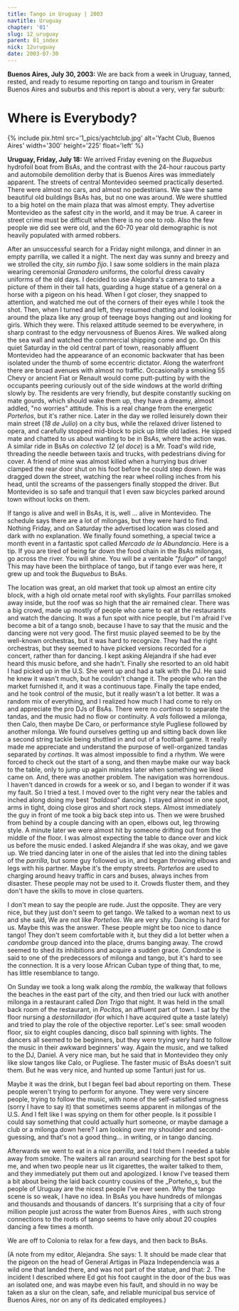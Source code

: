 ```yaml
---
title: Tango in Uruguay | 2003
navtitle: Uruguay
chapter: '01'
slug: 12_uruguay
parent: 01_index
nick: 12uruguay
date: 2003-07-30
---
```



**Buenos Aires, July 30, 2003:** We are back from a week in Uruguay, tanned, rested, and ready to resume reporting on tango and tourism in Greater Buenos Aires and suburbs and this report is about a very, very far suburb:

# Where is Everybody?

{% include pix.html
src='1_pics/yachtclub.jpg'
alt='Yacht Club, Buenos Aires'
width='300' height='225' float='left'
%}

**Uruguay, Friday, July 18:** We arrived Friday evening on the _Buquebus_ hydrofoil boat from BsAs, and the contrast with the 24-hour raucous party and automobile demolition derby that is Buenos Aires was immediately apparent. The streets of central Montevideo seemed practically deserted. There were almost no cars, and almost no pedestrians. We saw the same beautiful old buildings BsAs has, but no one was around. We were shuttled to a big hotel on the main plaza that was almost empty. They advertise Montevideo as the safest city in the world, and it may be true. A career in street crime must be difficult when there is no one to rob. Also the few people we did see were old, and the 60-70 year old demographic is not heavily populated with armed robbers.

After an unsuccessful search for a Friday night milonga, and dinner in an empty parrilla, we called it a night. The next day was sunny and breezy and we strolled the city, _sin rumbo fijo_. I saw some soldiers in the main plaza wearing ceremonial _Granadero_ uniforms, the colorful dress cavalry uniforms of the old days. I decided to use Alejandra's camera to take a picture of them in their tall hats, guarding a huge statue of a general on a horse with a pigeon on his head. When I got closer, they snapped to attention, and watched me out of the corners of their eyes while I took the shot. Then, when I turned and left, they resumed chatting and looking around the plaza like any group of teenage boys hanging out and looking for girls. Which they were. This relaxed attitude seemed to be everywhere, in sharp contrast to the edgy nervousness of Buenos Aires. We walked along the sea wall and watched the commercial shipping come and go. On this quiet Saturday in the old central part of town, reasonably affluent Montevideo had the appearance of an economic backwater that has been isolated under the thumb of some eccentric dictator. Along the waterfront there are broad avenues with almost no traffic. Occasionally a smoking 55 Chevy or ancient Fiat or Renault would come putt-putting by with the occupants peering curiously out of the side windows at the world drifting slowly by. The residents are very friendly, but despite constantly sucking on mate gourds, which should wake them up, they have a dreamy, almost addled, "no worries" attitude. This is a real change from the energetic _Porteños_, but it's rather nice. Later in the day we rolled leisurely down their main street (_18 de Julio_) on a city bus, while the relaxed driver listened to opera, and carefully stopped mid-block to pick up little old ladies. He sipped mate and chatted to us about wanting to be in BsAs, where the action was. A similar ride in BsAs on _colectivo 12_ (_el doce_) is a Mr. Toad's wild ride, threading the needle between taxis and trucks, with pedestrians diving for cover. A friend of mine was almost killed when a hurrying bus driver clamped the rear door shut on his foot before he could step down. He was dragged down the street, watching the rear wheel rolling inches from his head, until the screams of the passengers finally stopped the driver. But Montevideo is so safe and tranquil that I even saw bicycles parked around town without locks on them.

If tango is alive and well in BsAs, it is, well ... alive in Montevideo. The schedule says there are a lot of milongas, but they were hard to find. Nothing Friday, and on Saturday the advertised location was closed and dark with no explanation. We finally found something, a special twice a month event in a fantastic spot called _Mercado de la Abundancia_. Here is a tip. If you are tired of being far down the food chain in the BsAs milongas, go across the river. You will shine. You will be a veritable "_fulgor_" of tango! This may have been the birthplace of tango, but if tango ever was here, it grew up and took the _Buquebus_ to BsAs.

The location was great, an old market that took up almost an entire city block, with a high old ornate metal roof with skylights. Four parrillas smoked away inside, but the roof was so high that the air remained clear. There was a big crowd, made up mostly of people who came to eat at the restaurants and watch the dancing. It was a fun spot with nice people, but I'm afraid I've become a bit of a tango snob, because I have to say that the music and the dancing were not very good. The first music played seemed to be by the well-known orchestras, but it was hard to recognize. They had the right orchestras, but they seemed to have picked versions recorded for a concert, rather than for dancing. I kept asking Alejandra if she had ever heard this music before, and she hadn't. Finally she resorted to an old habit I had picked up in the U.S. She went up and had a talk with the DJ. He said he knew it wasn't much, but he couldn't change it. The people who ran the market furnished it, and it was a continuous tape. Finally the tape ended, and he took control of the music, but it really wasn't a lot better. It was a random mix of everything, and I realized how much I had come to rely on and appreciate the pro DJs of BsAs. There were no _cortinas_ to separate the tandas, and the music had no flow or continuity. A _vals_ followed a milonga, then Calo, then maybe De Caro, or performance style Pugliese followed by another milonga. We found ourselves getting up and sitting back down like a second string tackle being shuttled in and out of a football game. It really made me appreciate and understand the purpose of well-organized tandas separated by _cortinas_. It was almost impossible to find a rhythm. We were forced to check out the start of a song, and then maybe make our way back to the table, only to jump up again minutes later when something we liked came on. And, there was another problem. The navigation was horrendous. I haven't danced in crowds for a week or so, and I began to wonder if it was my fault. So I tried a test. I moved over to the right very near the tables and inched along doing my best "_baldosa_" dancing. I stayed almost in one spot, arms in tight, doing close giros and short rock steps. Almost immediately the guy in front of me took a big back step into us. Then we were brushed from behind by a couple dancing with an open, elbows out, leg throwing style. A minute later we were almost hit by someone drifting out from the middle of the floor. I was almost expecting the table to dance over and kick us before the music ended. I asked Alejandra if she was okay, and we gave up. We tried dancing later in one of the aisles that led into the dining tables of the _parrilla_, but some guy followed us in, and began throwing elbows and legs with his partner. Maybe it's the empty streets. _Porteños_ are used to charging around heavy traffic in cars and buses, always inches from disaster. These people may not be used to it. Crowds fluster them, and they don't have the skills to move in close quarters.

I don't mean to say the people are rude. Just the opposite. They are very nice, but they just don't seem to get tango. We talked to a woman next to us and she said, We are not like _Porteños_. We are very shy. Dancing is hard for us.  Maybe this was the answer. These people might be too nice to dance tango! They don't seem comfortable with it, but they did a lot better when a _candombe_ group danced into the place, drums banging away. The crowd seemed to shed its inhibitions and acquire a sudden grace. _Candombe_ is said to one of the predecessors of milonga and tango, but it's hard to see the connection. It is a very loose African Cuban type of thing that, to me, has little resemblance to tango.

On Sunday we took a long walk along the _rambla_, the walkway that follows the beaches in the east part of the city, and then tried our luck with another milonga in a restaurant called _Don Trigo_ that night. It was held in the small back room of the restaurant, in _Pocitos_, an affluent part of town. I sat by the floor nursing a _destornillador_ (for which I have acquired quite a taste lately) and tried to play the role of the objective reporter. Let's see: small wooden floor, six to eight couples dancing, disco ball spinning with lights. The dancers all seemed to be beginners, but they were trying very hard to follow the music in their awkward beginners' way. Again the music, and we talked to the DJ, Daniel. A very nice man, but he said that in Montevideo they only like slow tangos like Calo, or Pugliese. The faster music of BsAs doesn't suit them. But he was very nice, and hunted up some Tanturi just for us.

Maybe it was the drink, but I began feel bad about reporting on them. These people weren't trying to perform for anyone. They were very sincere people, trying to follow the music, with none of the self-satisfied smugness (sorry I have to say it) that sometimes seems apparent in milongas of the U.S. And I felt like I was spying on them for other people. Is it possible I could say something that could actually hurt someone, or maybe damage a club or a milonga down here? I am looking over my shoulder and second-guessing, and that's not a good thing... in writing, or in tango dancing.

Afterwards we went to eat in a nice _parrilla_, and I told them I needed a table away from smoke. The waiters all ran around searching for the best spot for me, and when two people near us lit cigarettes, the waiter talked to them, and they immediately put them out and apologized. I know I've teased them a bit about being the laid back country cousins of the _Porteño_s, but the people of Uruguay are the nicest people I've ever seen. Why the tango scene is so weak, I have no idea. In BsAs you have hundreds of milongas and thousands and thousands of dancers. It's surprising that a city of four million people just across the water from Buenos Aires , with such strong connections to the roots of tango seems to have only about 20 couples dancing a few times a month.

We are off to Colonia to relax for a few days, and then back to BsAs.

(A note from my editor, Alejandra. She says: 1. It should be made clear that the pigeon on the head of General Artigas in Plaza Independencia was a wild one that landed there, and was not part of the statue, and that: 2. The incident I described where Ed got his foot caught in the door of the bus was an isolated one, and was maybe even his fault, and should in no way be taken as a slur on the clean, safe, and reliable municipal bus service of Buenos Aires, nor on any of its dedicated employees.)
